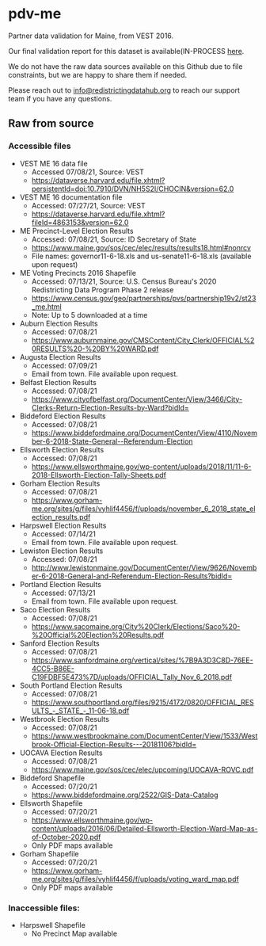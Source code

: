 # pdv-me
Partner data validation for Maine, from VEST 2016. 

Our final validation report for this dataset is available(IN-PROCESS [here](https://redistrictingdatahub.org/dataset/).

We do not have the raw data sources available on this Github due to file constraints, but we are happy to share them if needed. 

Please reach out to info@redistrictingdatahub.org to reach our support team if you have any questions.

## Raw from source

### Accessible files
- VEST ME 16 data file
  - Accessed 07/08/21, Source: VEST
  - https://dataverse.harvard.edu/file.xhtml?persistentId=doi:10.7910/DVN/NH5S2I/CHOCIN&version=62.0
- VEST ME 16 documentation file
  - Accessed: 07/27/21, Source: VEST
  - https://dataverse.harvard.edu/file.xhtml?fileId=4863153&version=62.0
- ME Precinct-Level Election Results
  - Accessed: 07/08/21, Source: ID Secretary of State
  - https://www.maine.gov/sos/cec/elec/results/results18.html#nonrcv
  - File names: governor11-6-18.xls and us-senate11-6-18.xls  (available upon request)
- ME Voting Precincts 2016 Shapefile
  - Accessed: 07/13/21, Source: U.S. Census Bureau's 2020 Redistricting Data Program Phase 2 release
  - https://www.census.gov/geo/partnerships/pvs/partnership19v2/st23_me.html
  - Note: Up to 5 downloaded at a time
- Auburn Election Results  
  - Accessed: 07/08/21
  - https://www.auburnmaine.gov/CMSContent/City_Clerk/OFFICIAL%20RESULTS%20-%20BY%20WARD.pdf
- Augusta Election Results
  - Accessed: 07/09/21
  - Email from town. File available upon request.
- Belfast Election Results
  - Accessed: 07/08/21
  - https://www.cityofbelfast.org/DocumentCenter/View/3466/City-Clerks-Return-Election-Results-by-Ward?bidId=
- Biddeford Election Results
  - Accessed: 07/08/21
  - https://www.biddefordmaine.org/DocumentCenter/View/4110/November-6-2018-State-General--Referendum-Election
- Ellsworth Election Results
  - Accessed: 07/08/21
  - https://www.ellsworthmaine.gov/wp-content/uploads/2018/11/11-6-2018-Ellsworth-Election-Tally-Sheets.pdf
- Gorham Election Results
  - Accessed: 07/08/21
  - https://www.gorham-me.org/sites/g/files/vyhlif4456/f/uploads/november_6_2018_state_election_results.pdf
- Harpswell Election Results
  - Accessed: 07/14/21
  - Email from town. File available upon request.
- Lewiston Election Results
  - Accessed: 07/08/21
  - http://www.lewistonmaine.gov/DocumentCenter/View/9626/November-6-2018-General-and-Referendum-Election-Results?bidId=
- Portland Election Results
  - Accessed: 07/13/21
  - Email from town. File available upon request.
- Saco Election Results
  - Accessed: 07/08/21
  - https://www.sacomaine.org/City%20Clerk/Elections/Saco%20-%20Official%20Election%20Results.pdf
- Sanford Election Results
  - Accessed: 07/08/21
  - https://www.sanfordmaine.org/vertical/sites/%7B9A3D3C8D-76EE-4CC5-B86E-C19FDBF5E473%7D/uploads/OFFICIAL_Tally_Nov_6_2018.pdf
- South Portland Election Results
  - Accessed: 07/08/21
  - https://www.southportland.org/files/9215/4172/0820/OFFICIAL_RESULTS_-_STATE_-_11-06-18.pdf
- Westbrook Election Results
  - Accessed: 07/08/21
  - https://www.westbrookmaine.com/DocumentCenter/View/1533/Westbrook-Official-Election-Results---20181106?bidId=
- UOCAVA Election Results
  - Accessed: 07/08/21
  - https://www.maine.gov/sos/cec/elec/upcoming/UOCAVA-ROVC.pdf
- Biddeford Shapefile
  - Accessed: 07/20/21
  - https://www.biddefordmaine.org/2522/GIS-Data-Catalog
- Ellsworth Shapefile
  - Accessed: 07/20/21
  - https://www.ellsworthmaine.gov/wp-content/uploads/2016/06/Detailed-Ellsworth-Election-Ward-Map-as-of-October-2020.pdf
  - Only PDF maps available
- Gorham Shapefile
  - Accessed: 07/20/21
  - https://www.gorham-me.org/sites/g/files/vyhlif4456/f/uploads/voting_ward_map.pdf
  - Only PDF maps available

### Inaccessible files: 
- Harpswell Shapefile
  - No Precinct Map available
